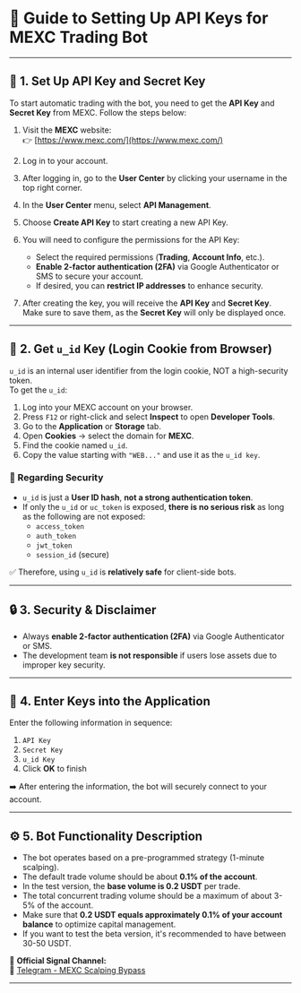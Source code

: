 # 📘 Guide to Setting Up API Keys for MEXC Trading Bot

---

## 🔑 1. Set Up API Key and Secret Key

To start automatic trading with the bot, you need to get the **API Key** and **Secret Key** from MEXC. Follow the steps below:

1. Visit the **MEXC** website:  
   👉 [https://www.mexc.com/](https://www.mexc.com/)

2. Log in to your account.

3. After logging in, go to the **User Center** by clicking your username in the top right corner.

4. In the **User Center** menu, select **API Management**.

5. Choose **Create API Key** to start creating a new API Key.

6. You will need to configure the permissions for the API Key:
   - Select the required permissions (**Trading**, **Account Info**, etc.).
   - **Enable 2-factor authentication (2FA)** via Google Authenticator or SMS to secure your account.
   - If desired, you can **restrict IP addresses** to enhance security.

7. After creating the key, you will receive the **API Key** and **Secret Key**. Make sure to save them, as the **Secret Key** will only be displayed once.

---

## 🍪 2. Get `u_id` Key (Login Cookie from Browser)

`u_id` is an internal user identifier from the login cookie, NOT a high-security token.  
To get the `u_id`:

1. Log into your MEXC account on your browser.
2. Press `F12` or right-click and select **Inspect** to open **Developer Tools**.
3. Go to the **Application** or **Storage** tab.
4. Open **Cookies** → select the domain for **MEXC**.
5. Find the cookie named `u_id`.
6. Copy the value starting with `"WEB..."` and use it as the `u_id key`.

### 🔐 Regarding Security

- `u_id` is just a **User ID hash**, **not a strong authentication token**.
- If only the `u_id` or `uc_token` is exposed, **there is no serious risk** as long as the following are not exposed:
  - `access_token`
  - `auth_token`
  - `jwt_token`
  - `session_id` (secure)

✅ Therefore, using `u_id` is **relatively safe** for client-side bots.

---

## 🔒 3. Security & Disclaimer

- Always **enable 2-factor authentication (2FA)** via Google Authenticator or SMS.
- The development team **is not responsible** if users lose assets due to improper key security.

---

## 🧩 4. Enter Keys into the Application

Enter the following information in sequence:

1. `API Key`
2. `Secret Key`
3. `u_id Key`
4. Click **OK** to finish

➡️ After entering the information, the bot will securely connect to your account.

---

## ⚙️ 5. Bot Functionality Description

- The bot operates based on a pre-programmed strategy (1-minute scalping).
- The default trade volume should be about **0.1% of the account**.
- In the test version, the **base volume is 0.2 USDT** per trade.
- The total concurrent trading volume should be a maximum of about 3-5% of the account.
- Make sure that **0.2 USDT equals approximately 0.1% of your account balance** to optimize capital management.
- If you want to test the beta version, it's recommended to have between 30-50 USDT.

📢 **Official Signal Channel:**  
🔗 [Telegram - MEXC Scalping Bypass](https://t.me/mexcscalpingbypass)

---
